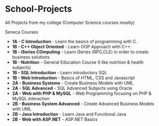 # School-Projects
All Projects from my college (Computer Science courses mostly)

Seneca Courses
* __1A - C Introduction__ - Learn the basics of programming with C.
* __1B - C++ Object Oriented__ - Learn OOP Approach with C++.
* __1B - iSeries COmputing__ - Learn iSeries (RPG,CLE) in order to create business solutions
* __1B - Nutrition__ - General Education Course (I like nutrition & health subjects)
* __1B - SQL Introduction__ - Learn introductory SQL
* __1B - Web Introduction__ - Basics of HTML, CSS and Javascript
* __2A - Business Systems__ - Create Business Models with UML
* __2A - SQL Advanced__ - SQL Advanced Subjects using Oracle
* __2A - Web with PHP & MySQL__ - Web Programming focusing on PHP & MySQL interaction
* __2B - Business System Advanced__ - Create Advanced Business Models with UML
* __2B - Java Introduction__ - Learn Java and Functional Java
* __2B - Web with ASP.NET__ - ASP.NET Basics
